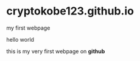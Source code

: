 # cryptokobe123.github.io
my first webpage
<html>
<head>
</head>
<body>
  <p>hello world</p>
  <p> this is my very first webpage on <strong>github</strong></p>
</body>
</html>
